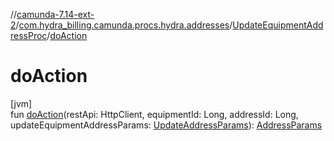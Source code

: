 //[camunda-7.14-ext-2](../../../index.md)/[com.hydra_billing.camunda.procs.hydra.addresses](../index.md)/[UpdateEquipmentAddressProc](index.md)/[doAction](do-action.md)

# doAction

[jvm]\
fun [doAction](do-action.md)(restApi: HttpClient, equipmentId: Long, addressId: Long, updateEquipmentAddressParams: [UpdateAddressParams](../../com.hydra_billing.camunda.api.hydra.rest.v2.net_devices.types/-update-address-params/index.md)): [AddressParams](../../com.hydra_billing.camunda.api.hydra.rest.v2.net_devices.types/-address-params/index.md)
